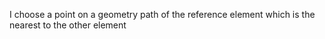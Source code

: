 I choose a point on a geometry path of the reference element which is the nearest to the other element